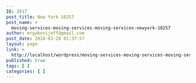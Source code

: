 ```yaml
---
ID: 3917
post_title: New York 10257
post_name: >
  moving-services-moving-services-moving-services-newyork-10257
author: mrgabonijeff@gmail.com
post_date: 2018-03-28 01:37:57
layout: page
link: >
  http://localhost/wordpress/moving-services-moving-services-moving-services-newyork-10257/
published: true
tags: [ ]
categories: [ ]
---
```

